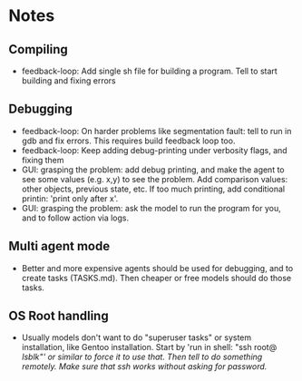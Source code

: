

# Notes

## Compiling
- feedback-loop: Add single sh file for building a program. Tell to start building and fixing errors

## Debugging
- feedback-loop: On harder problems like segmentation fault: tell to run in gdb and fix errors. This requires build feedback loop too.
- feedback-loop: Keep adding debug-printing under verbosity flags, and fixing them
- GUI: grasping the problem: add debug printing, and make the agent to see some values (e.g. x,y) to see the problem. Add comparison values: other objects, previous state, etc. If too much printing, add conditional printin: 'print only after x'.
- GUI: grasping the problem: ask the model to run the program for you, and to follow action via logs.


## Multi agent mode
- Better and more expensive agents should be used for debugging, and to create tasks (TASKS.md). Then cheaper or free models should do those tasks.

## OS Root handling
- Usually models don't want to do "superuser tasks" or system installation, like Gentoo installation. Start by 'run in shell: "ssh root@<address> lsblk"' or similar to force it to use that. Then tell to do something remotely. Make sure that ssh works without asking for password.

